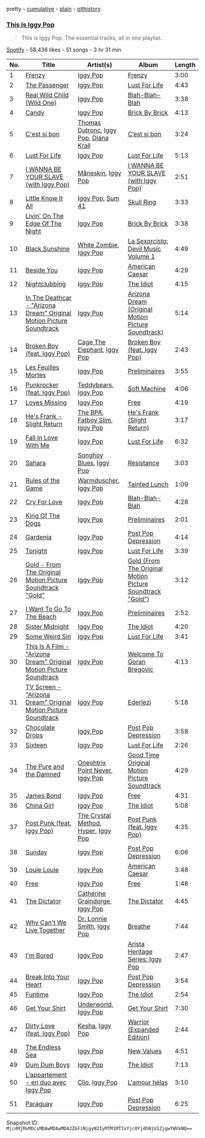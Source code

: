 pretty - [cumulative](/playlists/cumulative/37i9dQZF1DZ06evO1LDSLK.md) - [plain](/playlists/plain/37i9dQZF1DZ06evO1LDSLK) - [githistory](https://github.githistory.xyz/mackorone/spotify-playlist-archive/blob/main/playlists/plain/37i9dQZF1DZ06evO1LDSLK)

### [This Is Iggy Pop](https://open.spotify.com/playlist/37i9dQZF1DZ06evO1LDSLK)

> This is Iggy Pop\. The essential tracks, all in one playlist.

[Spotify](https://open.spotify.com/user/spotify) - 58,436 likes - 51 songs - 3 hr 31 min

| No. | Title | Artist(s) | Album | Length |
|---|---|---|---|---|
| 1 | [Frenzy](https://open.spotify.com/track/0D0fJnHN5Tj7QTa3rEbLTT) | [Iggy Pop](https://open.spotify.com/artist/33EUXrFKGjpUSGacqEHhU4) | [Frenzy](https://open.spotify.com/album/2kyxzQ0Y1qBQOViyHostqk) | 3:00 |
| 2 | [The Passenger](https://open.spotify.com/track/15BQ7vEDv2LJuh8TxWIhtd) | [Iggy Pop](https://open.spotify.com/artist/33EUXrFKGjpUSGacqEHhU4) | [Lust For Life](https://open.spotify.com/album/2jnV6ytZOmt71iEC5xHEYz) | 4:43 |
| 3 | [Real Wild Child \(Wild One\)](https://open.spotify.com/track/6ZAwEE4kTdtvyE66iRhFxR) | [Iggy Pop](https://open.spotify.com/artist/33EUXrFKGjpUSGacqEHhU4) | [Blah\-Blah\-Blah](https://open.spotify.com/album/4j1zp01LTkV9kNWAuKU45c) | 3:38 |
| 4 | [Candy](https://open.spotify.com/track/6sFpmdsk4UDMcDWdy4T1Kc) | [Iggy Pop](https://open.spotify.com/artist/33EUXrFKGjpUSGacqEHhU4) | [Brick By Brick](https://open.spotify.com/album/2Il7QADGDfqLRsJkAx0JY8) | 4:13 |
| 5 | [C'est si bon](https://open.spotify.com/track/7n5rnQbELuaeHJ8T4gU00m) | [Thomas Dutronc](https://open.spotify.com/artist/6ADpAfFsO5dJadJoBKv3nz), [Iggy Pop](https://open.spotify.com/artist/33EUXrFKGjpUSGacqEHhU4), [Diana Krall](https://open.spotify.com/artist/5z1VAFwT35EVvCp1XlZZuL) | [C’est si bon](https://open.spotify.com/album/1ONj7ygR1DJ7KvR0p1j5mI) | 3:24 |
| 6 | [Lust For Life](https://open.spotify.com/track/21YxK0klhpfLW8budkJaMF) | [Iggy Pop](https://open.spotify.com/artist/33EUXrFKGjpUSGacqEHhU4) | [Lust For Life](https://open.spotify.com/album/2jnV6ytZOmt71iEC5xHEYz) | 5:13 |
| 7 | [I WANNA BE YOUR SLAVE \(with Iggy Pop\)](https://open.spotify.com/track/1ojRut8t5RYNmLpJkEdJ3V) | [Måneskin](https://open.spotify.com/artist/0lAWpj5szCSwM4rUMHYmrr), [Iggy Pop](https://open.spotify.com/artist/33EUXrFKGjpUSGacqEHhU4) | [I WANNA BE YOUR SLAVE \(with Iggy Pop\)](https://open.spotify.com/album/7B8oP2SSsvnshUidrYYgqg) | 2:51 |
| 8 | [Little Know It All](https://open.spotify.com/track/27BATZe36zHNAKfr7by2ob) | [Iggy Pop](https://open.spotify.com/artist/33EUXrFKGjpUSGacqEHhU4), [Sum 41](https://open.spotify.com/artist/0qT79UgT5tY4yudH9VfsdT) | [Skull Ring](https://open.spotify.com/album/4y0DpbIDRVqf8MPGs1pvBu) | 3:33 |
| 9 | [Livin' On The Edge Of The Night](https://open.spotify.com/track/0xGFngTneJV4OzN310i8Qh) | [Iggy Pop](https://open.spotify.com/artist/33EUXrFKGjpUSGacqEHhU4) | [Brick By Brick](https://open.spotify.com/album/2Il7QADGDfqLRsJkAx0JY8) | 3:38 |
| 10 | [Black Sunshine](https://open.spotify.com/track/0D7aPFnFa9qIVFpOJ1ZBTG) | [White Zombie](https://open.spotify.com/artist/0CF71zaDOJWCynIkW9bSK8), [Iggy Pop](https://open.spotify.com/artist/33EUXrFKGjpUSGacqEHhU4) | [La Sexorcisto: Devil Music Volume 1](https://open.spotify.com/album/6Cvv0qNSdZNf9o0j8EohoD) | 4:49 |
| 11 | [Beside You](https://open.spotify.com/track/2KZYHks9fBXCX1Ac8McutM) | [Iggy Pop](https://open.spotify.com/artist/33EUXrFKGjpUSGacqEHhU4) | [American Caesar](https://open.spotify.com/album/3f3HzLIKkqOGDAL0Iy0woi) | 4:29 |
| 12 | [Nightclubbing](https://open.spotify.com/track/6WPGAupim73K9XQL4iIefZ) | [Iggy Pop](https://open.spotify.com/artist/33EUXrFKGjpUSGacqEHhU4) | [The Idiot](https://open.spotify.com/album/78UazygH85UAB0qXqQpzg6) | 4:15 |
| 13 | [In The Deathcar \- "Arizona Dream" Original Motion Picture Soundtrack](https://open.spotify.com/track/1Tqz4XfxXPeZ2lbk8MBlzY) | [Iggy Pop](https://open.spotify.com/artist/33EUXrFKGjpUSGacqEHhU4) | [Arizona Dream \(Original Motion Picture Soundtrack\)](https://open.spotify.com/album/3JOFv28xH21bzQdFuf4Y5F) | 5:14 |
| 14 | [Broken Boy \(feat\. Iggy Pop\)](https://open.spotify.com/track/1j717HdHFPFwbBEAk2kwJQ) | [Cage The Elephant](https://open.spotify.com/artist/26T3LtbuGT1Fu9m0eRq5X3), [Iggy Pop](https://open.spotify.com/artist/33EUXrFKGjpUSGacqEHhU4) | [Broken Boy \(feat\. Iggy Pop\)](https://open.spotify.com/album/4jCLZy0GRmWrOCiIpj3Gbt) | 2:43 |
| 15 | [Les Feuilles Mortes](https://open.spotify.com/track/4jsfwKGrdOLfQM5DHheVz8) | [Iggy Pop](https://open.spotify.com/artist/33EUXrFKGjpUSGacqEHhU4) | [Preliminaires](https://open.spotify.com/album/1CXwGPRwAbg5OOMhTB5xs9) | 3:55 |
| 16 | [Punkrocker \(feat\. Iggy Pop\)](https://open.spotify.com/track/7yHRmaBkHKXKJmS1xMzicZ) | [Teddybears](https://open.spotify.com/artist/3gqv1kgivAc92KnUm4elKv), [Iggy Pop](https://open.spotify.com/artist/33EUXrFKGjpUSGacqEHhU4) | [Soft Machine](https://open.spotify.com/album/4MHVx1PFPrYUzO0zbh95Q0) | 4:06 |
| 17 | [Loves Missing](https://open.spotify.com/track/4ZxEF6c6dHYiRkGQjsZEY5) | [Iggy Pop](https://open.spotify.com/artist/33EUXrFKGjpUSGacqEHhU4) | [Free](https://open.spotify.com/album/7BLKzTgaj5fHkNpSPGwjwh) | 4:19 |
| 18 | [He's Frank \- Slight Return](https://open.spotify.com/track/7kbOroxknznMU4k7MaWnZ4) | [The BPA](https://open.spotify.com/artist/1YJaPNfbWVIItItFlBrEK2), [Fatboy Slim](https://open.spotify.com/artist/4Y7tXHSEejGu1vQ9bwDdXW), [Iggy Pop](https://open.spotify.com/artist/33EUXrFKGjpUSGacqEHhU4) | [He's Frank \(Slight Return\)](https://open.spotify.com/album/3cohHyy8SX0mbSi8cerA5F) | 3:17 |
| 19 | [Fall In Love With Me](https://open.spotify.com/track/6YQjQdymVA9tvE0Ygnpsdd) | [Iggy Pop](https://open.spotify.com/artist/33EUXrFKGjpUSGacqEHhU4) | [Lust For Life](https://open.spotify.com/album/2jnV6ytZOmt71iEC5xHEYz) | 6:32 |
| 20 | [Sahara](https://open.spotify.com/track/0CDVMkVWF85UFILUYItRX5) | [Songhoy Blues](https://open.spotify.com/artist/5fpQ5Qt2BKgoVBSMw4Z17Z), [Iggy Pop](https://open.spotify.com/artist/33EUXrFKGjpUSGacqEHhU4) | [Résistance](https://open.spotify.com/album/05OQHOuoCVgx0h8MA6tT9C) | 3:03 |
| 21 | [Rules of the Game](https://open.spotify.com/track/12VVjfk4RaMj1gBcS3QsLh) | [Warmduscher](https://open.spotify.com/artist/1CWwXncu9sk7EIdbvqcquR), [Iggy Pop](https://open.spotify.com/artist/33EUXrFKGjpUSGacqEHhU4) | [Tainted Lunch](https://open.spotify.com/album/0awOXgqBtA1bUu44W08g6q) | 1:09 |
| 22 | [Cry For Love](https://open.spotify.com/track/7Fb9KsEzGFKqRABQJMr2ot) | [Iggy Pop](https://open.spotify.com/artist/33EUXrFKGjpUSGacqEHhU4) | [Blah\-Blah\-Blah](https://open.spotify.com/album/4j1zp01LTkV9kNWAuKU45c) | 4:28 |
| 23 | [King Of The Dogs](https://open.spotify.com/track/1QFEq5VoRobiMhe47yKWOM) | [Iggy Pop](https://open.spotify.com/artist/33EUXrFKGjpUSGacqEHhU4) | [Preliminaires](https://open.spotify.com/album/1CXwGPRwAbg5OOMhTB5xs9) | 2:01 |
| 24 | [Gardenia](https://open.spotify.com/track/72t2ISFNIeG6oy3SE49u2N) | [Iggy Pop](https://open.spotify.com/artist/33EUXrFKGjpUSGacqEHhU4) | [Post Pop Depression](https://open.spotify.com/album/5jRBK15ic9i5C8ucN5LTx1) | 4:14 |
| 25 | [Tonight](https://open.spotify.com/track/5VOJ3OFUebaLuNqzJSNeEn) | [Iggy Pop](https://open.spotify.com/artist/33EUXrFKGjpUSGacqEHhU4) | [Lust For Life](https://open.spotify.com/album/2jnV6ytZOmt71iEC5xHEYz) | 3:39 |
| 26 | [Gold \- From The Original Motion Picture Soundtrack "Gold"](https://open.spotify.com/track/04AJSn0D3BHwT8FQ9q5FVp) | [Iggy Pop](https://open.spotify.com/artist/33EUXrFKGjpUSGacqEHhU4) | [Gold \(From The Original Motion Picture Soundtrack "Gold"\)](https://open.spotify.com/album/3Enwyua0EjFqREWX2s2zpE) | 3:12 |
| 27 | [I Want To Go To The Beach](https://open.spotify.com/track/3Jeyxi4v6n8VakOmiG4TPf) | [Iggy Pop](https://open.spotify.com/artist/33EUXrFKGjpUSGacqEHhU4) | [Preliminaires](https://open.spotify.com/album/1CXwGPRwAbg5OOMhTB5xs9) | 2:52 |
| 28 | [Sister Midnight](https://open.spotify.com/track/4pU9OwAXdwghkgUhaZQQ3Q) | [Iggy Pop](https://open.spotify.com/artist/33EUXrFKGjpUSGacqEHhU4) | [The Idiot](https://open.spotify.com/album/78UazygH85UAB0qXqQpzg6) | 4:20 |
| 29 | [Some Weird Sin](https://open.spotify.com/track/6bQQEDyyAEmwYqXmMpvCFh) | [Iggy Pop](https://open.spotify.com/artist/33EUXrFKGjpUSGacqEHhU4) | [Lust For Life](https://open.spotify.com/album/2jnV6ytZOmt71iEC5xHEYz) | 3:41 |
| 30 | [This Is A Film \- "Arizona Dream" Original Motion Picture Soundtrack](https://open.spotify.com/track/1lJt4lE7eGIejYZBMcVdPu) | [Iggy Pop](https://open.spotify.com/artist/33EUXrFKGjpUSGacqEHhU4) | [Welcome To Goran Bregovic](https://open.spotify.com/album/77MrRtQU0y7U4F1oz0ayda) | 4:13 |
| 31 | [TV Screen \- "Arizona Dream" Original Motion Picture Soundtrack](https://open.spotify.com/track/5Ioy9ZoOzXYXIcaX3Ent6m) | [Iggy Pop](https://open.spotify.com/artist/33EUXrFKGjpUSGacqEHhU4) | [Ederlezi](https://open.spotify.com/album/2EQJq127u4ihk7QU0Voas2) | 5:18 |
| 32 | [Chocolate Drops](https://open.spotify.com/track/2WJ4KUVJhARzAB7HkZkr12) | [Iggy Pop](https://open.spotify.com/artist/33EUXrFKGjpUSGacqEHhU4) | [Post Pop Depression](https://open.spotify.com/album/5jRBK15ic9i5C8ucN5LTx1) | 3:58 |
| 33 | [Sixteen](https://open.spotify.com/track/70ZlAJGfC4DesFw4oQ7YZM) | [Iggy Pop](https://open.spotify.com/artist/33EUXrFKGjpUSGacqEHhU4) | [Lust For Life](https://open.spotify.com/album/2jnV6ytZOmt71iEC5xHEYz) | 2:26 |
| 34 | [The Pure and the Damned](https://open.spotify.com/track/4x79863wyp2dhJOiZYKPZN) | [Oneohtrix Point Never](https://open.spotify.com/artist/2wPDbhaGXCqROrVmwDdCrK), [Iggy Pop](https://open.spotify.com/artist/33EUXrFKGjpUSGacqEHhU4) | [Good Time Original Motion Picture Soundtrack](https://open.spotify.com/album/4VlxoACFXldjZzS0gERQ65) | 4:29 |
| 35 | [James Bond](https://open.spotify.com/track/4MtGjAHHh3pSvJPaDltuhm) | [Iggy Pop](https://open.spotify.com/artist/33EUXrFKGjpUSGacqEHhU4) | [Free](https://open.spotify.com/album/7BLKzTgaj5fHkNpSPGwjwh) | 4:31 |
| 36 | [China Girl](https://open.spotify.com/track/5nB8x0jxofKalTtaQLpGZL) | [Iggy Pop](https://open.spotify.com/artist/33EUXrFKGjpUSGacqEHhU4) | [The Idiot](https://open.spotify.com/album/78UazygH85UAB0qXqQpzg6) | 5:08 |
| 37 | [Post Punk \(feat\. Iggy Pop\)](https://open.spotify.com/track/1LfZVlZg1JMxOS1W1fmWOK) | [The Crystal Method](https://open.spotify.com/artist/5eKLa1xyHLq8ERWmT1CRHj), [Hyper](https://open.spotify.com/artist/6DFJfhZxwWe1yKQvRDJmdl), [Iggy Pop](https://open.spotify.com/artist/33EUXrFKGjpUSGacqEHhU4) | [Post Punk \(feat\. Iggy Pop\)](https://open.spotify.com/album/6sl0F7alKr5VWHTpdSRXZS) | 4:35 |
| 38 | [Sunday](https://open.spotify.com/track/2jRQcQFH7XLPsIFZsSuHkB) | [Iggy Pop](https://open.spotify.com/artist/33EUXrFKGjpUSGacqEHhU4) | [Post Pop Depression](https://open.spotify.com/album/5jRBK15ic9i5C8ucN5LTx1) | 6:06 |
| 39 | [Louie Louie](https://open.spotify.com/track/15e3sz0HdP1TXxSdZV7bQc) | [Iggy Pop](https://open.spotify.com/artist/33EUXrFKGjpUSGacqEHhU4) | [American Caesar](https://open.spotify.com/album/3f3HzLIKkqOGDAL0Iy0woi) | 3:48 |
| 40 | [Free](https://open.spotify.com/track/4QHHnMIBZlwgWhPy1dind0) | [Iggy Pop](https://open.spotify.com/artist/33EUXrFKGjpUSGacqEHhU4) | [Free](https://open.spotify.com/album/7BLKzTgaj5fHkNpSPGwjwh) | 1:48 |
| 41 | [The Dictator](https://open.spotify.com/track/4oTpPvKIgu1erI6yCxfnhh) | [Catherine Graindorge](https://open.spotify.com/artist/5iqpZ9ybJy7ERVcWwBIPXQ), [Iggy Pop](https://open.spotify.com/artist/33EUXrFKGjpUSGacqEHhU4) | [The Dictator](https://open.spotify.com/album/6uUjKtXEyeTAB49DKY8fuX) | 4:45 |
| 42 | [Why Can't We Live Together](https://open.spotify.com/track/4ehjDSjvxRMWlB4aExCJQV) | [Dr\. Lonnie Smith](https://open.spotify.com/artist/1ZpPJRe9erwiWi548SKVyn), [Iggy Pop](https://open.spotify.com/artist/33EUXrFKGjpUSGacqEHhU4) | [Breathe](https://open.spotify.com/album/1VmQzWa2H4IRjpVReN8LDY) | 7:44 |
| 43 | [I'm Bored](https://open.spotify.com/track/6GVfe1CSI7n6G8818mPArW) | [Iggy Pop](https://open.spotify.com/artist/33EUXrFKGjpUSGacqEHhU4) | [Arista Heritage Series: Iggy Pop](https://open.spotify.com/album/2uLW0zozcIW2QjSthikLLo) | 2:47 |
| 44 | [Break Into Your Heart](https://open.spotify.com/track/16KCcwE616Sk4qTsW26wFf) | [Iggy Pop](https://open.spotify.com/artist/33EUXrFKGjpUSGacqEHhU4) | [Post Pop Depression](https://open.spotify.com/album/5jRBK15ic9i5C8ucN5LTx1) | 3:54 |
| 45 | [Funtime](https://open.spotify.com/track/3tFQ4Zz3FKz3s6sCdY1mQg) | [Iggy Pop](https://open.spotify.com/artist/33EUXrFKGjpUSGacqEHhU4) | [The Idiot](https://open.spotify.com/album/78UazygH85UAB0qXqQpzg6) | 2:54 |
| 46 | [Get Your Shirt](https://open.spotify.com/track/7mhsxGnDd4Hjz7g5luuCd8) | [Underworld](https://open.spotify.com/artist/1PXHzxRDiLnjqNrRn2Xbsa), [Iggy Pop](https://open.spotify.com/artist/33EUXrFKGjpUSGacqEHhU4) | [Get Your Shirt](https://open.spotify.com/album/3rDxl1B5omPun9ehMgNpgo) | 7:30 |
| 47 | [Dirty Love \(feat\. Iggy Pop\)](https://open.spotify.com/track/5qhRMJY1TQwljFlC6aW8OJ) | [Kesha](https://open.spotify.com/artist/6LqNN22kT3074XbTVUrhzX), [Iggy Pop](https://open.spotify.com/artist/33EUXrFKGjpUSGacqEHhU4) | [Warrior \(Expanded Edition\)](https://open.spotify.com/album/5ZQB1ZQ2Yx9YT3nZlR2Pgu) | 2:44 |
| 48 | [The Endless Sea](https://open.spotify.com/track/38lgHi3Mggg8cIvlCSsxQm) | [Iggy Pop](https://open.spotify.com/artist/33EUXrFKGjpUSGacqEHhU4) | [New Values](https://open.spotify.com/album/5MMqSMFphOrGIXmlYN9Whc) | 4:51 |
| 49 | [Dum Dum Boys](https://open.spotify.com/track/4D2oxcrgtaRlzpGwUVSKkA) | [Iggy Pop](https://open.spotify.com/artist/33EUXrFKGjpUSGacqEHhU4) | [The Idiot](https://open.spotify.com/album/78UazygH85UAB0qXqQpzg6) | 7:13 |
| 50 | [L’appartement \- en duo avec Iggy Pop](https://open.spotify.com/track/0lpF25LpCVWZevST9ZLYDh) | [Clio](https://open.spotify.com/artist/0TMi4dfaeWLOtRybyX09XW), [Iggy Pop](https://open.spotify.com/artist/33EUXrFKGjpUSGacqEHhU4) | [L'amour hélas](https://open.spotify.com/album/1tW64D92Fbvas6G28g75Jf) | 3:10 |
| 51 | [Paraguay](https://open.spotify.com/track/0NxkgttWBebPhJhQkW6t8n) | [Iggy Pop](https://open.spotify.com/artist/33EUXrFKGjpUSGacqEHhU4) | [Post Pop Depression](https://open.spotify.com/album/5jRBK15ic9i5C8ucN5LTx1) | 6:25 |

Snapshot ID: `Mjc4MjMxMDcsMDAwMDAwMDA2ZGFiNjgyN2IyMTM1MTIxYjc0YjdhNjU1ZjgwYWVkNQ==`
